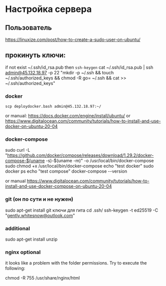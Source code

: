 # Настройка сервера

## Пользователь

https://linuxize.com/post/how-to-create-a-sudo-user-on-ubuntu/

## прокинуть ключи:
if not exist ~/.ssh/id_rsa.pub then `ssh-keygen`
cat ~/.ssh/id_rsa.pub | ssh admin@45.132.18.97 -p 22 "mkdir -p ~/.ssh && touch ~/.ssh/authorized_keys && chmod -R go= ~/.ssh && cat >> ~/.ssh/authorized_keys"

### docker
`scp deploydocker.bash admin@45.132.18.97:~/`

or manual:
https://docs.docker.com/engine/install/ubuntu/
or
https://www.digitalocean.com/community/tutorials/how-to-install-and-use-docker-on-ubuntu-20-04

### docker-compose
sudo curl -L "https://github.com/docker/compose/releases/download/1.29.2/docker-compose-$(uname -s)-$(uname -m)" -o /usr/local/bin/docker-compose
sudo chmod +x /usr/local/bin/docker-compose
echo "test docker"
sudo docker ps
echo "test compose"
docker-compose --version

or manual
https://www.digitalocean.com/community/tutorials/how-to-install-and-use-docker-compose-on-ubuntu-20-04

### git (он по сути и не нужен)
sudo apt-get install git
ключи для гита
cd .ssh/
ssh-keygen -t ed25519 -C "gently.whitesnow@outlook.com"

### additional
sudo apt-get install unzip

### nginx optional



it looks like a problem with the folder permissions. Try to execute the following:

chmod -R 755 /usr/share/nginx/html
